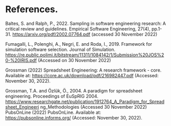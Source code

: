 # References.

Baltes, S. and Ralph, P., 2022. Sampling in software engineering research: A critical review
and guidelines. Empirical Software Engineering, 27(4), pp.1-31.
https://arxiv.org/pdf/2002.07764.pdf (accessed 30 November 2022)

Fumagalli, L., Polenghi, A., Negri, E. and Roda, I., 2019. Framework for simulation software
selection. Journal of Simulation.
https://re.public.polimi.it/bitstream/11311/1084142/1/Submission%20JOS%20-%20IRIS.pdf
(Accessed on 30 November 2022)

Grossman (2022) Spreadsheet Engineering: A research framework - core. Available at:
https://core.ac.uk/download/pdf/216982447.pdf (Accessed: November 30, 2022).

Grossman, T.A. and Özlük, Ö., 2004. A paradigm for spreadsheet engineering. Proceedings
of EuSpRIG 2004.
https://www.researchgate.net/publication/1912764_A_Paradigm_for_Spreadsheet_Engineeri
ng_Methodologies (Accessed 30 November 2022)
PubsOnLine (2022) PubsOnLine. Available at: https://pubsonline.informs.org/ (Accessed:
November 30, 2022).